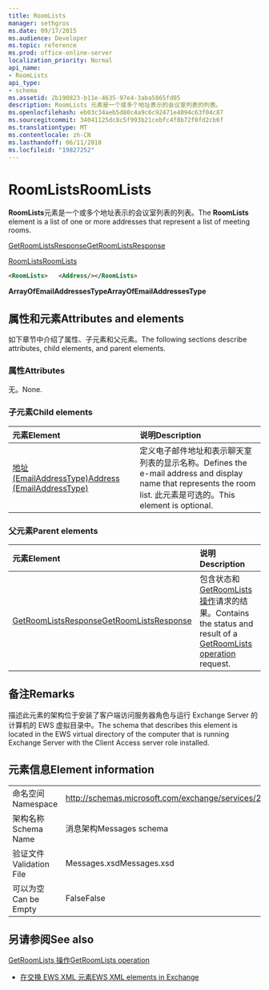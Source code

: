 ```yaml
---
title: RoomLists
manager: sethgros
ms.date: 09/17/2015
ms.audience: Developer
ms.topic: reference
ms.prod: office-online-server
localization_priority: Normal
api_name:
- RoomLists
api_type:
- schema
ms.assetid: 2b190823-b11e-4635-97e4-3aba5865fd05
description: RoomLists 元素是一个或多个地址表示的会议室列表的列表。
ms.openlocfilehash: eb03c34aeb5d80c4a9c6c92471e4094c63f04c87
ms.sourcegitcommit: 34041125dc8c5f993b21cebfc4f8b72f0fd2cb6f
ms.translationtype: MT
ms.contentlocale: zh-CN
ms.lasthandoff: 06/11/2018
ms.locfileid: "19827252"
---
```

# <a name="roomlists"></a><span data-ttu-id="f7bfa-103">RoomLists</span><span class="sxs-lookup"><span data-stu-id="f7bfa-103">RoomLists</span></span>

<span data-ttu-id="f7bfa-104">**RoomLists**元素是一个或多个地址表示的会议室列表的列表。</span><span class="sxs-lookup"><span data-stu-id="f7bfa-104">The **RoomLists** element is a list of one or more addresses that represent a list of meeting rooms.</span></span> 
  
[<span data-ttu-id="f7bfa-105">GetRoomListsResponse</span><span class="sxs-lookup"><span data-stu-id="f7bfa-105">GetRoomListsResponse</span></span>](getroomlistsresponse.md)
  
[<span data-ttu-id="f7bfa-106">RoomLists</span><span class="sxs-lookup"><span data-stu-id="f7bfa-106">RoomLists</span></span>](roomlists.md)
  
```xml
<RoomLists>   <Address/></RoomLists>
```

 <span data-ttu-id="f7bfa-107">**ArrayOfEmailAddressesType**</span><span class="sxs-lookup"><span data-stu-id="f7bfa-107">**ArrayOfEmailAddressesType**</span></span>
## <a name="attributes-and-elements"></a><span data-ttu-id="f7bfa-108">属性和元素</span><span class="sxs-lookup"><span data-stu-id="f7bfa-108">Attributes and elements</span></span>

<span data-ttu-id="f7bfa-109">如下章节中介绍了属性、子元素和父元素。</span><span class="sxs-lookup"><span data-stu-id="f7bfa-109">The following sections describe attributes, child elements, and parent elements.</span></span>
  
### <a name="attributes"></a><span data-ttu-id="f7bfa-110">属性</span><span class="sxs-lookup"><span data-stu-id="f7bfa-110">Attributes</span></span>

<span data-ttu-id="f7bfa-111">无。</span><span class="sxs-lookup"><span data-stu-id="f7bfa-111">None.</span></span>
  
### <a name="child-elements"></a><span data-ttu-id="f7bfa-112">子元素</span><span class="sxs-lookup"><span data-stu-id="f7bfa-112">Child elements</span></span>

|<span data-ttu-id="f7bfa-113">**元素**</span><span class="sxs-lookup"><span data-stu-id="f7bfa-113">**Element**</span></span>|<span data-ttu-id="f7bfa-114">**说明**</span><span class="sxs-lookup"><span data-stu-id="f7bfa-114">**Description**</span></span>|
|:-----|:-----|
|[<span data-ttu-id="f7bfa-115">地址 (EmailAddressType)</span><span class="sxs-lookup"><span data-stu-id="f7bfa-115">Address (EmailAddressType)</span></span>](address-emailaddresstype.md) <br/> |<span data-ttu-id="f7bfa-116">定义电子邮件地址和表示聊天室列表的显示名称。</span><span class="sxs-lookup"><span data-stu-id="f7bfa-116">Defines the e-mail address and display name that represents the room list.</span></span> <span data-ttu-id="f7bfa-117">此元素是可选的。</span><span class="sxs-lookup"><span data-stu-id="f7bfa-117">This element is optional.</span></span>  <br/> |
   
### <a name="parent-elements"></a><span data-ttu-id="f7bfa-118">父元素</span><span class="sxs-lookup"><span data-stu-id="f7bfa-118">Parent elements</span></span>

|<span data-ttu-id="f7bfa-119">**元素**</span><span class="sxs-lookup"><span data-stu-id="f7bfa-119">**Element**</span></span>|<span data-ttu-id="f7bfa-120">**说明**</span><span class="sxs-lookup"><span data-stu-id="f7bfa-120">**Description**</span></span>|
|:-----|:-----|
|[<span data-ttu-id="f7bfa-121">GetRoomListsResponse</span><span class="sxs-lookup"><span data-stu-id="f7bfa-121">GetRoomListsResponse</span></span>](getroomlistsresponse.md) <br/> |<span data-ttu-id="f7bfa-122">包含状态和[GetRoomLists 操作](getroomlists-operation.md)请求的结果。</span><span class="sxs-lookup"><span data-stu-id="f7bfa-122">Contains the status and result of a [GetRoomLists operation](getroomlists-operation.md) request.</span></span>  <br/> |
   
## <a name="remarks"></a><span data-ttu-id="f7bfa-123">备注</span><span class="sxs-lookup"><span data-stu-id="f7bfa-123">Remarks</span></span>

<span data-ttu-id="f7bfa-124">描述此元素的架构位于安装了客户端访问服务器角色与运行 Exchange Server 的计算机的 EWS 虚拟目录中。</span><span class="sxs-lookup"><span data-stu-id="f7bfa-124">The schema that describes this element is located in the EWS virtual directory of the computer that is running Exchange Server with the Client Access server role installed.</span></span>
  
## <a name="element-information"></a><span data-ttu-id="f7bfa-125">元素信息</span><span class="sxs-lookup"><span data-stu-id="f7bfa-125">Element information</span></span>

|||
|:-----|:-----|
|<span data-ttu-id="f7bfa-126">命名空间</span><span class="sxs-lookup"><span data-stu-id="f7bfa-126">Namespace</span></span>  <br/> |http://schemas.microsoft.com/exchange/services/2006/messages  <br/> |
|<span data-ttu-id="f7bfa-127">架构名称</span><span class="sxs-lookup"><span data-stu-id="f7bfa-127">Schema Name</span></span>  <br/> |<span data-ttu-id="f7bfa-128">消息架构</span><span class="sxs-lookup"><span data-stu-id="f7bfa-128">Messages schema</span></span>  <br/> |
|<span data-ttu-id="f7bfa-129">验证文件</span><span class="sxs-lookup"><span data-stu-id="f7bfa-129">Validation File</span></span>  <br/> |<span data-ttu-id="f7bfa-130">Messages.xsd</span><span class="sxs-lookup"><span data-stu-id="f7bfa-130">Messages.xsd</span></span>  <br/> |
|<span data-ttu-id="f7bfa-131">可以为空</span><span class="sxs-lookup"><span data-stu-id="f7bfa-131">Can be Empty</span></span>  <br/> |<span data-ttu-id="f7bfa-132">False</span><span class="sxs-lookup"><span data-stu-id="f7bfa-132">False</span></span>  <br/> |
   
## <a name="see-also"></a><span data-ttu-id="f7bfa-133">另请参阅</span><span class="sxs-lookup"><span data-stu-id="f7bfa-133">See also</span></span>



[<span data-ttu-id="f7bfa-134">GetRoomLists 操作</span><span class="sxs-lookup"><span data-stu-id="f7bfa-134">GetRoomLists operation</span></span>](getroomlists-operation.md)


- [<span data-ttu-id="f7bfa-135">在交换 EWS XML 元素</span><span class="sxs-lookup"><span data-stu-id="f7bfa-135">EWS XML elements in Exchange</span></span>](ews-xml-elements-in-exchange.md)

